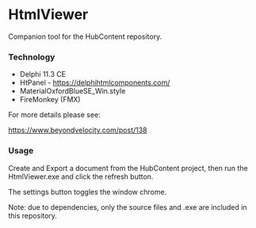 # HtmlViewer

Companion tool for the HubContent repository.

### Technology

- Delphi 11.3 CE
- HtPanel - https://delphihtmlcomponents.com/
- MaterialOxfordBlueSE_Win.style
- FireMonkey (FMX)
  
For more details please see:

https://www.beyondvelocity.com/post/138

### Usage

Create and Export a document from the HubContent project, then run the HtmlViewer.exe and click the refresh button.

The settings button toggles the window chrome.

Note: due to dependencies, only the source files and .exe are included in this repository.
